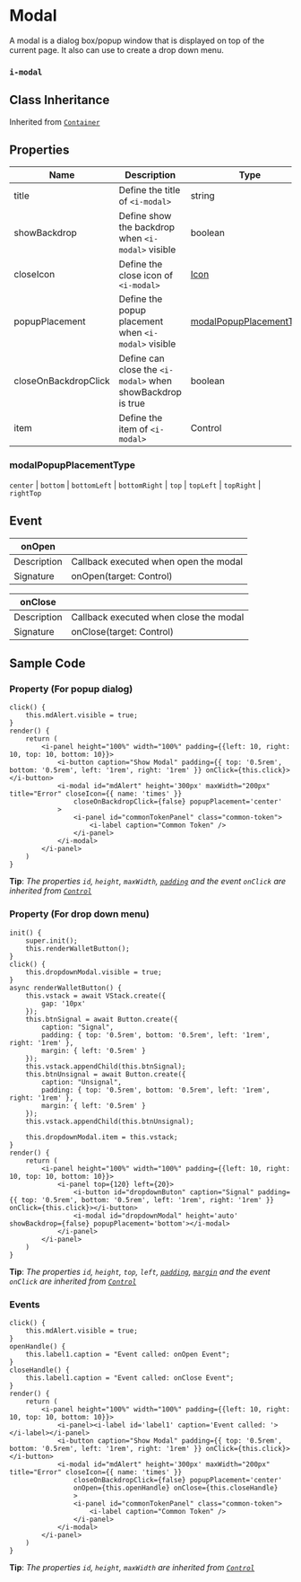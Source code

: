 # Modal

A modal is a dialog box/popup window that is displayed on top of the current page. It also can use to create a drop down menu.

### `i-modal`

## Class Inheritance
Inherited from [`Container`](components/container/README.md)

## Properties

| Name                 | Description                                                | Type       | Default |
| ---------------      | -------------------------------------------------          | ---------- | ------- |
| title                | Define the title of `<i-modal>`                            | string     |         |
| showBackdrop         | Define show the backdrop when `<i-modal>` visible          | boolean    |         |
| closeIcon            | Define the close icon of `<i-modal>`                       | [Icon](components/customdatatype/README.me#icon) | |
| popupPlacement       | Define the popup placement when `<i-modal>` visible        | [modalPopupPlacementType](#modalpopupplacementtype) | |
| closeOnBackdropClick | Define can close the `<i-modal>` when showBackdrop is true | boolean    |         |
| item                 | Define the item of `<i-modal>`                             | Control    |         |

### modalPopupPlacementType
`center` \| `bottom` \| `bottomLeft` \| `bottomRight` \| `top` \| `topLeft` \| `topRight` \| `rightTop`

## Event

| **onOpen**|                                                     |
| -------------- | ---------------------------------------------- |
| Description    | Callback executed when open the modal          |
| Signature      | onOpen(target: Control)                        |

| **onClose**|                                                    |
| -------------- | ---------------------------------------------- |
| Description    | Callback executed when close the modal         |
| Signature      | onClose(target: Control)                       |

## Sample Code

### Property (For popup dialog)
```typescript(components/Modal/samples/i-modal_1.tsx)
click() {
    this.mdAlert.visible = true;
}
render() {
    return (
        <i-panel height="100%" width="100%" padding={{left: 10, right: 10, top: 10, bottom: 10}}>
            <i-button caption="Show Modal" padding={{ top: '0.5rem', bottom: '0.5rem', left: '1rem', right: '1rem' }} onClick={this.click}></i-button>
            <i-modal id="mdAlert" height='300px' maxWidth="200px" title="Error" closeIcon={{ name: 'times' }} 
                closeOnBackdropClick={false} popupPlacement='center'
            >
                <i-panel id="commonTokenPanel" class="common-token">
                    <i-label caption="Common Token" />
                </i-panel>
            </i-modal>
        </i-panel>
    )
}
```
**Tip**: _The properties `id`, `height`, `maxWidth`, [`padding`](components/customdatatype/README.md#ispace) and the event `onClick` are inherited from [`Control`](components/Control/README.md)_

### Property (For drop down menu)
```typescript(components/Modal/samples/i-modal_2.tsx)
init() {
    super.init();
    this.renderWalletButton();
}
click() {
    this.dropdownModal.visible = true;
}
async renderWalletButton() {
    this.vstack = await VStack.create({
        gap: '10px'
    });
    this.btnSignal = await Button.create({
        caption: "Signal",
        padding: { top: '0.5rem', bottom: '0.5rem', left: '1rem', right: '1rem' },
        margin: { left: '0.5rem' }
    });
    this.vstack.appendChild(this.btnSignal);
    this.btnUnsignal = await Button.create({
        caption: "Unsignal",
        padding: { top: '0.5rem', bottom: '0.5rem', left: '1rem', right: '1rem' },
        margin: { left: '0.5rem' }
    });
    this.vstack.appendChild(this.btnUnsignal);
    
    this.dropdownModal.item = this.vstack;
}
render() {
    return (
        <i-panel height="100%" width="100%" padding={{left: 10, right: 10, top: 10, bottom: 10}}>
            <i-panel top={120} left={20}>
                <i-button id="dropdownButon" caption="Signal" padding={{ top: '0.5rem', bottom: '0.5rem', left: '1rem', right: '1rem' }} onClick={this.click}></i-button>
                <i-modal id="dropdownModal" height='auto' showBackdrop={false} popupPlacement='bottom'></i-modal>
            </i-panel>
        </i-panel>
    )
}
```
**Tip**: _The properties `id`, `height`, `top`, `left`, [`padding`](components/customdatatype/README.md#ispace), [`margin`](components/customdatatype/README.md#ispace) and the event `onClick` are inherited from [`Control`](components/Control/README.md)_

### Events
```typescript(components/Modal/samples/i-modal_3.tsx)
click() {
    this.mdAlert.visible = true;
}
openHandle() {
    this.label1.caption = "Event called: onOpen Event";
}
closeHandle() {
    this.label1.caption = "Event called: onClose Event";
}
render() {
    return (
        <i-panel height="100%" width="100%" padding={{left: 10, right: 10, top: 10, bottom: 10}}>
            <i-panel><i-label id='label1' caption='Event called: '></i-label></i-panel>
            <i-button caption="Show Modal" padding={{ top: '0.5rem', bottom: '0.5rem', left: '1rem', right: '1rem' }} onClick={this.click}></i-button>
            <i-modal id="mdAlert" height='300px' maxWidth="200px" title="Error" closeIcon={{ name: 'times' }} 
                closeOnBackdropClick={false} popupPlacement='center'
                onOpen={this.openHandle} onClose={this.closeHandle}
                >
                <i-panel id="commonTokenPanel" class="common-token">
                    <i-label caption="Common Token" />
                </i-panel>
            </i-modal>
        </i-panel>
    )
}
```
**Tip**: _The properties `id`, `height`, `maxWidth` are inherited from [`Control`](components/Control/README.md)_